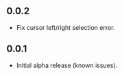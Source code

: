 ## 0.0.2
- Fix cursor left/right selection error.

## 0.0.1
- Initial alpha release (known issues).
